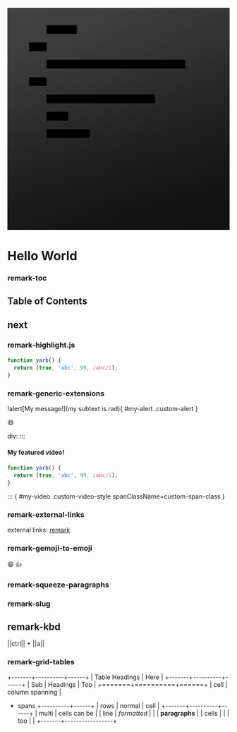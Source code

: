 ![Alt text](gravatar.png)

# Hello World


### remark-toc

## Table of Contents


## next


### remark-highlight.js

```javascript
function yarb() {
  return [true, 'abc', 99, /abc/i];
}
```


### remark-generic-extensions


!alert[My message!](my subtext is rad){ #my-alert .custom-alert }


:smile:

div:
:::

#### My featured video!

```javascript
function yarb() {
  return [true, 'abc', 99, /abc/i];
}
```

:::
{ #my-video .custom-video-style spanClassName=custom-span-class }

### remark-external-links

external links: [remark](https://github.com/gnab/remark)


### remark-gemoji-to-emoji

:smile:   :+1:


### remark-squeeze-paragraphs

### remark-slug

## remark-kbd

||ctrl|| + ||a||


### remark-grid-tables



+-------+----------+------+
| Table Headings   | Here |
+-------+----------+------+
| Sub   | Headings | Too  |
+=======+==========+======+
| cell  | column spanning |
+ spans +----------+------+
| rows  | normal   | cell |
+-------+----------+------+
| multi | cells can be    |
| line  | *formatted*     |
|       | **paragraphs**  |
| cells |                 |
| too   |                 |
+-------+-----------------+


